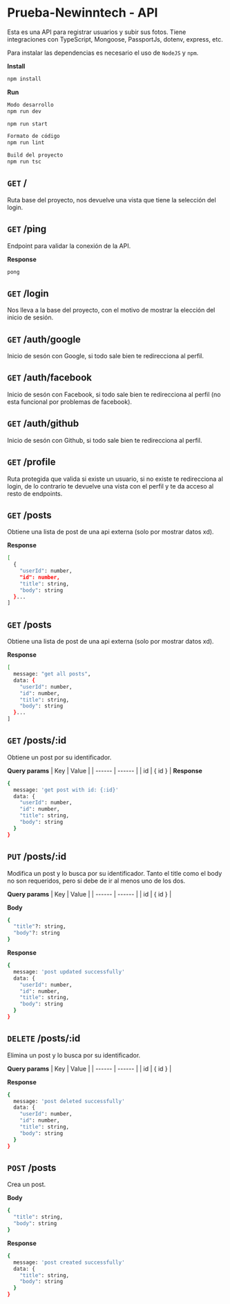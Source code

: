 # Prueba-Newinntech - API

Esta es una API para registrar usuarios y subir sus fotos.
Tiene integraciones con TypeScript, Mongoose, PassportJs, dotenv, express, etc.

Para instalar las dependencias es necesario el uso de `NodeJS` y `npm`.

**Install**

```sh
npm install
```

**Run**

```sh
Modo desarrollo
npm run dev

npm run start

Formato de código
npm run lint

Build del proyecto
npm run tsc
```

## `GET` /

Ruta base del proyecto, nos devuelve una vista que tiene la selección del login.

## `GET` /ping

Endpoint para validar la conexión de la API.

**Response**

```sh
pong
```

## `GET` /login

Nos lleva a la base del proyecto, con el motivo de mostrar la elección del inicio de sesión.

## `GET` /auth/google

Inicio de sesón con Google, si todo sale bien te redirecciona al perfil.

## `GET` /auth/facebook

Inicio de sesón con Facebook, si todo sale bien te redirecciona al perfil (no esta funcional por problemas de facebook).

## `GET` /auth/github

Inicio de sesón con Github, si todo sale bien te redirecciona al perfil.

## `GET` /profile

Ruta protegida que valida si existe un usuario, si no existe te redirecciona al login, de lo contrario te devuelve una vista con el perfil y te da acceso al resto de endpoints.

## `GET` /posts

Obtiene una lista de post de una api externa (solo por mostrar datos xd).

**Response**

```sh
[
  {
    "userId": number,
    "id": number,
    "title": string,
    "body": string
  }...
]
```

## `GET` /posts

Obtiene una lista de post de una api externa (solo por mostrar datos xd).

**Response**

```sh
[
  message: "get all posts",
  data: {
    "userId": number,
    "id": number,
    "title": string,
    "body": string
  }...
]
```

## `GET` /posts/:id

Obtiene un post por su identificador.

**Query params**
| Key | Value |
| ------ | ------ |
| id | { id } |
**Response**

```sh
{
  message: 'get post with id: {:id}'
  data: {
    "userId": number,
    "id": number,
    "title": string,
    "body": string
  }
}
```

## `PUT` /posts/:id

Modifica un post y lo busca por su identificador. Tanto el title como el body no son requeridos, pero si debe de ir al menos uno de los dos.

**Query params**
| Key | Value |
| ------ | ------ |
| id | { id } |

**Body**

```sh
{
  "title"?: string,
  "body"?: string
}

```

**Response**

```sh
{
  message: 'post updated successfully'
  data: {
    "userId": number,
    "id": number,
    "title": string,
    "body": string
  }
}
```

## `DELETE` /posts/:id

Elimina un post y lo busca por su identificador.

**Query params**
| Key | Value |
| ------ | ------ |
| id | { id } |

**Response**

```sh
{
  message: 'post deleted successfully'
  data: {
    "userId": number,
    "id": number,
    "title": string,
    "body": string
  }
}
```

## `POST` /posts

Crea un post.

**Body**

```sh
{
  "title": string,
  "body": string
}

```

**Response**

```sh
{
  message: 'post created successfully'
  data: {
    "title": string,
    "body": string
  }
}
```

